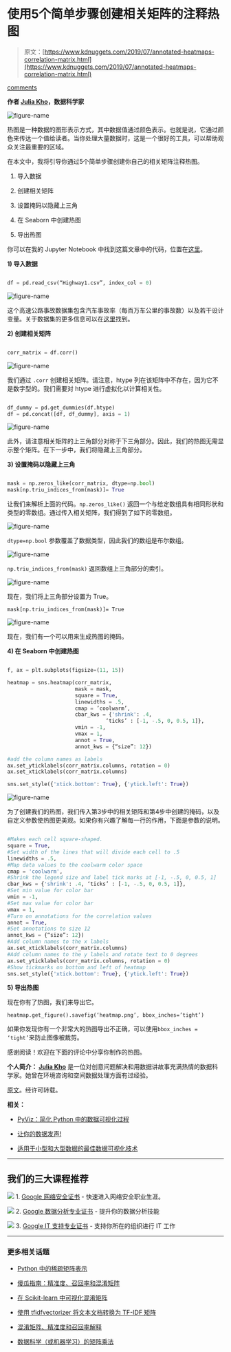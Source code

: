# 使用5个简单步骤创建相关矩阵的注释热图

> 原文：[https://www.kdnuggets.com/2019/07/annotated-heatmaps-correlation-matrix.html](https://www.kdnuggets.com/2019/07/annotated-heatmaps-correlation-matrix.html)

[comments](#comments)

**作者 [Julia Kho](https://www.linkedin.com/in/juliakho/)，数据科学家**

![figure-name](../Images/173576d640b122ab8d237bb478ac0a09.png)

热图是一种数据的图形表示方式，其中数据值通过颜色表示。也就是说，它通过颜色来传达一个值给读者。当你处理大量数据时，这是一个很好的工具，可以帮助观众关注最重要的区域。

在本文中，我将引导你通过5个简单步骤创建你自己的相关矩阵注释热图。

1.  导入数据

1.  创建相关矩阵

1.  设置掩码以隐藏上三角

1.  在 Seaborn 中创建热图

1.  导出热图

你可以在我的 Jupyter Notebook 中找到这篇文章中的代码，位置在[这里](https://github.com/julia-git/Annotated_Heatmap)。

**1) 导入数据**

```py

df = pd.read_csv(“Highway1.csv”, index_col = 0)

```

![figure-name](../Images/f97def919925e895ad5086eafb1f29dc.png)

这个高速公路事故数据集包含汽车事故率（每百万车公里的事故数）以及若干设计变量。关于数据集的更多信息可以在[这里](https://vincentarelbundock.github.io/Rdatasets/doc/carData/Highway1.html)找到。

**2) 创建相关矩阵**

```py

corr_matrix = df.corr()

```

![figure-name](../Images/56f8258118c8da7c83d736b86d931ed8.png)

我们通过 `.corr` 创建相关矩阵。请注意，htype 列在该矩阵中不存在，因为它不是数字型的。我们需要对 htype 进行虚拟化以计算相关性。

```py

df_dummy = pd.get_dummies(df.htype)
df = pd.concat([df, df_dummy], axis = 1)

```

![figure-name](../Images/7616e8499fb04acfa67e19fbfbf8226b.png)

此外，请注意相关矩阵的上三角部分对称于下三角部分。因此，我们的热图无需显示整个矩阵。在下一步中，我们将隐藏上三角部分。

**3) 设置掩码以隐藏上三角**

```py

mask = np.zeros_like(corr_matrix, dtype=np.bool)
mask[np.triu_indices_from(mask)]= True

```

让我们来解析上面的代码。`np.zeros_like()` 返回一个与给定数组具有相同形状和类型的零数组。通过传入相关矩阵，我们得到了如下的零数组。

![figure-name](../Images/bbe9e925d03cd4c76b00e9ba87512de8.png)

`dtype=np.bool` 参数覆盖了数据类型，因此我们的数组是布尔数组。

![figure-name](../Images/ccdf90e9d17c450591f64190651840fc.png)

`np.triu_indices_from(mask)` 返回数组上三角部分的索引。

![figure-name](../Images/c8dc6639508b3d880ccdce461332b4ca.png)

现在，我们将上三角部分设置为 True。

`mask[np.triu_indices_from(mask)]= True`

![figure-name](../Images/8468d0470df969c9c5dbef7330f52fc7.png)

现在，我们有一个可以用来生成热图的掩码。

**4) 在 Seaborn 中创建热图**

```py

f, ax = plt.subplots(figsize=(11, 15))

heatmap = sns.heatmap(corr_matrix,
                      mask = mask,
                      square = True,
                      linewidths = .5,
                      cmap = ’coolwarm’,
                      cbar_kws = {'shrink': .4,
                                ‘ticks’ : [-1, -.5, 0, 0.5, 1]},
                      vmin = -1,
                      vmax = 1,
                      annot = True,
                      annot_kws = {“size”: 12})

#add the column names as labels
ax.set_yticklabels(corr_matrix.columns, rotation = 0)
ax.set_xticklabels(corr_matrix.columns)

sns.set_style({'xtick.bottom': True}, {'ytick.left': True})

```

![figure-name](../Images/173576d640b122ab8d237bb478ac0a09.png)

为了创建我们的热图，我们传入第3步中的相关矩阵和第4步中创建的掩码，以及自定义参数使热图更美观。如果你有兴趣了解每一行的作用，下面是参数的说明。

```py

#Makes each cell square-shaped.
square = True,
#Set width of the lines that will divide each cell to .5
linewidths = .5,
#Map data values to the coolwarm color space
cmap = 'coolwarm',
#Shrink the legend size and label tick marks at [-1, -.5, 0, 0.5, 1]
cbar_kws = {'shrink': .4, ‘ticks’ : [-1, -.5, 0, 0.5, 1]},
#Set min value for color bar
vmin = -1,
#Set max value for color bar
vmax = 1,
#Turn on annotations for the correlation values
annot = True,
#Set annotations to size 12
annot_kws = {“size”: 12})
#Add column names to the x labels
ax.set_xticklabels(corr_matrix.columns)
#Add column names to the y labels and rotate text to 0 degrees
ax.set_yticklabels(corr_matrix.columns, rotation = 0)
#Show tickmarks on bottom and left of heatmap
sns.set_style({'xtick.bottom': True}, {'ytick.left': True})

```

**5) 导出热图**

现在你有了热图，我们来导出它。

`heatmap.get_figure().savefig(‘heatmap.png’, bbox_inches=’tight’)`

如果你发现你有一个非常大的热图导出不正确，可以使用`bbox_inches = ‘tight’`来防止图像被裁剪。

感谢阅读！欢迎在下面的评论中分享你制作的热图。

**个人简介： [Julia Kho](https://www.linkedin.com/in/juliakho/)** 是一位对创意问题解决和用数据讲故事充满热情的数据科学家。她曾在环境咨询和空间数据处理方面有过经验。

[原文](https://towardsdatascience.com/annotated-heatmaps-in-5-simple-steps-cc2a0660a27d)。经许可转载。

**相关：**

+   [PyViz：简化 Python 中的数据可视化过程](/2019/06/pyviz-data-visualisation-python.html)

+   [让你的数据发声!](/2019/06/make-data-talk.html)

+   [适用于小型和大型数据的最佳数据可视化技术](/2019/04/best-data-visualization-techniques.html)

* * *

## 我们的三大课程推荐

![](../Images/0244c01ba9267c002ef39d4907e0b8fb.png) 1\. [Google 网络安全证书](https://www.kdnuggets.com/google-cybersecurity) - 快速进入网络安全职业生涯。

![](../Images/e225c49c3c91745821c8c0368bf04711.png) 2\. [Google 数据分析专业证书](https://www.kdnuggets.com/google-data-analytics) - 提升你的数据分析技能

![](../Images/0244c01ba9267c002ef39d4907e0b8fb.png) 3\. [Google IT 支持专业证书](https://www.kdnuggets.com/google-itsupport) - 支持你所在的组织进行 IT 工作

* * *

### 更多相关话题

+   [Python 中的稀疏矩阵表示](https://www.kdnuggets.com/2020/05/sparse-matrix-representation-python.html)

+   [傻瓜指南：精准度、召回率和混淆矩阵](https://www.kdnuggets.com/2020/01/guide-precision-recall-confusion-matrix.html)

+   [在 Scikit-learn 中可视化混淆矩阵](https://www.kdnuggets.com/2022/09/visualizing-confusion-matrix-scikitlearn.html)

+   [使用 tfidfvectorizer 将文本文档转换为 TF-IDF 矩阵](https://www.kdnuggets.com/2022/09/convert-text-documents-tfidf-matrix-tfidfvectorizer.html)

+   [混淆矩阵、精准度和召回率解释](https://www.kdnuggets.com/2022/11/confusion-matrix-precision-recall-explained.html)

+   [数据科学（或机器学习）的矩阵乘法](https://www.kdnuggets.com/2022/11/matrix-multiplication-data-science-machine-learning.html)
